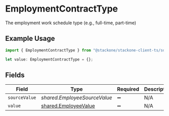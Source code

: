 # EmploymentContractType

The employment work schedule type (e.g., full-time, part-time)

## Example Usage

```typescript
import { EmploymentContractType } from "@stackone/stackone-client-ts/sdk/models/shared";

let value: EmploymentContractType = {};
```

## Fields

| Field                                                               | Type                                                                | Required                                                            | Description                                                         |
| ------------------------------------------------------------------- | ------------------------------------------------------------------- | ------------------------------------------------------------------- | ------------------------------------------------------------------- |
| `sourceValue`                                                       | *shared.EmployeeSourceValue*                                        | :heavy_minus_sign:                                                  | N/A                                                                 |
| `value`                                                             | [shared.EmployeeValue](../../../sdk/models/shared/employeevalue.md) | :heavy_minus_sign:                                                  | N/A                                                                 |